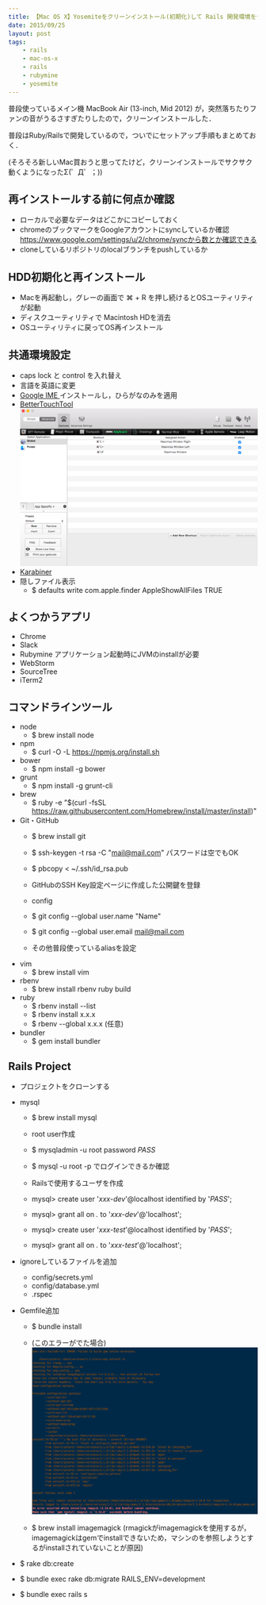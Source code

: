 ```yaml
---
title: 【Mac OS X】Yosemiteをクリーンインストール(初期化)して Rails 開発環境をセットアップした
date: 2015/09/25
layout: post
tags:
    - rails
    - mac-os-x
    - rails
    - rubymine
    - yosemite
---
```


普段使っているメイン機 MacBook Air (13-inch, Mid 2012) が，突然落ちたりファンの音がうるさすぎたりしたので，クリーンインストールした．

普段はRuby/Railsで開発しているので，ついでにセットアップ手順もまとめておく．

(そろそろ新しいMac買おうと思ってたけど，クリーンインストールでサクサク動くようになったΣ(゜Д゜；))

## 再インストールする前に何点か確認

* ローカルで必要なデータはどこかにコピーしておく
* chromeのブックマークをGoogleアカウントにsyncしているか確認
https://www.google.com/settings/u/2/chrome/syncから数とか確認できる
* cloneしているリポジトリのlocalブランチをpushしているか

## HDD初期化と再インストール

* Macを再起動し，グレーの画面で ⌘ + R を押し続けるとOSユーティリティが起動
* ディスクユーティリティで Macintosh HDを消去
* OSユーティリティに戻ってOS再インストール

## 共通環境設定

* caps lock と control を入れ替え
* 言語を英語に変更
* <a href="https://www.google.co.jp/ime/" target="_blank">Google IME
</a>インストールし，ひらがなのみを適用
* <a href="http://www.bettertouchtool.net/" target="_blank">BetterTouchTool
![better-touch-tools](2015-09-25-mac-os-x-yosemite-crean-install-rails-env-set-up/better-touch-tools.png)
* [Karabiner](http://qiita.com/daichi87gi/items/ded35e9d9a54c8fcb9d6 "Karabiner")
* 隠しファイル表示
    * $ defaults write com.apple.finder AppleShowAllFiles TRUE


## よくつかうアプリ

* Chrome
* Slack
* Rubymine
アプリケーション起動時にJVMのinstallが必要
* WebStorm
* SourceTree
* iTerm2

## コマンドラインツール

* node
    * $ brew install node
* npm
    * $ curl -O -L https://npmjs.org/install.sh
* bower
    *  $ npm install -g bower
* grunt
    * $ npm install -g grunt-cli
* brew
    * $ ruby -e "$(curl -fsSL https://raw.githubusercontent.com/Homebrew/install/master/install)"
* Git・GitHub
    * $ brew install git
    * $ ssh-keygen -t rsa -C "mail@mail.com"
        パスワードは空でもOK
    * $ pbcopy &lt; ~/.ssh/id_rsa.pub
    * GitHubのSSH Key設定ページに作成した公開鍵を登録
    * config

    * $ git config --global user.name "Name"
    * $ git config --global user.email mail@mail.com
    * その他普段使っているaliasを設定
* vim
    * $ brew install vim
* rbenv
    * $ brew install rbenv ruby build
* ruby
    * $ rbenv install --list
    * $ rbenv install x.x.x
    * $ rbenv --global x.x.x (任意)
* bundler
    * $ gem install bundler

## Rails Project

* プロジェクトをクローンする
* mysql
    * $ brew install mysql
    * root user作成
    * $ mysqladmin -u root password <em>PASS</em>
    * $ mysql -u root -p でログインできるか確認

    * Railsで使用するユーザを作成

    * mysql&gt; create user '<em>xxx-dev</em>'@localhost identified by '<em>PASS</em>';
    * mysql&gt; grant all on *.* to '<em>xxx-dev</em>'@'localhost';
    * mysql&gt; create user '<em>xxx-test</em>'@localhost identified by '<em>PASS</em>';
    * mysql&gt; grant all on *.* to '<i>xxx-test</i>'@'localhost';

* ignoreしているファイルを追加
    * config/secrets.yml
    * config/database.yml
    * .rspec

* Gemfile追加

    * $ bundle install
    * (このエラーがでた場合)
    ![image-magick-error](2015-09-25-mac-os-x-yosemite-crean-install-rails-env-set-up/image-magick-error.png)

    * $ brew install imagemagick
        (rmagickがimagemagickを使用するが，imagemagickはgemでinstallできないため，マシンのを参照しようとするがinstallされていないことが原因)

* $ rake db:create
* $ bundle exec rake db:migrate RAILS_ENV=development
* $ bundle exec rails s
